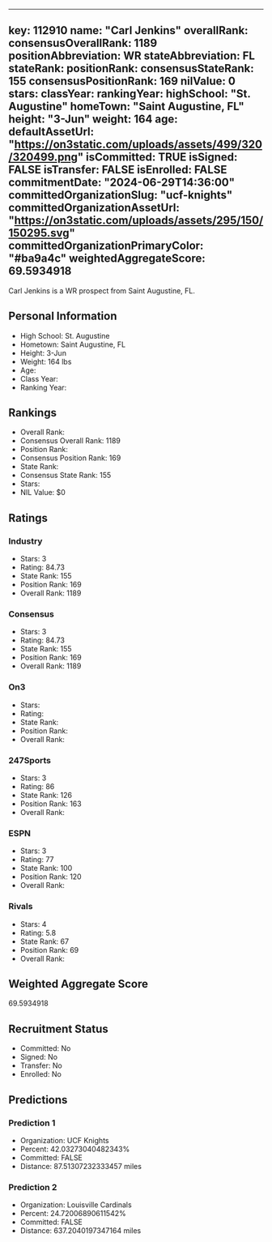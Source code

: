 ---
  key: 112910
  name: "Carl Jenkins"
  overallRank: 
  consensusOverallRank: 1189
  positionAbbreviation: WR
  stateAbbreviation: FL
  stateRank: 
  positionRank: 
  consensusStateRank: 155
  consensusPositionRank: 169
  nilValue: 0
  stars: 
  classYear: 
  rankingYear: 
  highSchool: "St. Augustine"
  homeTown: "Saint Augustine, FL"
  height: "3-Jun"
  weight: 164
  age: 
  defaultAssetUrl: "https://on3static.com/uploads/assets/499/320/320499.png"
  isCommitted: TRUE
  isSigned: FALSE
  isTransfer: FALSE
  isEnrolled: FALSE
  commitmentDate: "2024-06-29T14:36:00"
  committedOrganizationSlug: "ucf-knights"
  committedOrganizationAssetUrl: "https://on3static.com/uploads/assets/295/150/150295.svg"
  committedOrganizationPrimaryColor: "#ba9a4c"
  weightedAggregateScore: 69.5934918
  ---
  
  Carl Jenkins is a WR prospect from Saint Augustine, FL.
  
  ## Personal Information
  - High School: St. Augustine
  - Hometown: Saint Augustine, FL
  - Height: 3-Jun
  - Weight: 164 lbs
  - Age: 
  - Class Year: 
  - Ranking Year: 
  
  ## Rankings
  - Overall Rank: 
  - Consensus Overall Rank: 1189
  - Position Rank: 
  - Consensus Position Rank: 169
  - State Rank: 
  - Consensus State Rank: 155
  - Stars: 
  - NIL Value: $0
  
  ## Ratings
  
  ### Industry
  - Stars: 3
  - Rating: 84.73
  - State Rank: 155
  - Position Rank: 169
  - Overall Rank: 1189
  
  ### Consensus
  - Stars: 3
  - Rating: 84.73
  - State Rank: 155
  - Position Rank: 169
  - Overall Rank: 1189
  
  ### On3
  - Stars: 
  - Rating: 
  - State Rank: 
  - Position Rank: 
  - Overall Rank: 
  
  ### 247Sports
  - Stars: 3
  - Rating: 86
  - State Rank: 126
  - Position Rank: 163
  - Overall Rank: 
  
  ### ESPN
  - Stars: 3
  - Rating: 77
  - State Rank: 100
  - Position Rank: 120
  - Overall Rank: 
  
  ### Rivals
  - Stars: 4
  - Rating: 5.8
  - State Rank: 67
  - Position Rank: 69
  - Overall Rank: 
  
  ## Weighted Aggregate Score
  69.5934918
  
  ## Recruitment Status
  - Committed: No
  - Signed: No
  - Transfer: No
  - Enrolled: No
  
  
  
  ## Predictions
  
  ### Prediction 1
  - Organization: UCF Knights
  - Percent: 42.03273040482343%
  - Committed: FALSE
  - Distance: 87.51307232333457 miles
  
  ### Prediction 2
  - Organization: Louisville Cardinals
  - Percent: 24.72006890611542%
  - Committed: FALSE
  - Distance: 637.2040197347164 miles
  